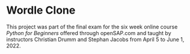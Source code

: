 # Wordle Clone

This project was part of the final exam for the six week online course *Python for Beginners* offered through openSAP.com and taught by instructors Christian Drumm and Stephan Jacobs from April 5 to June 1, 2022.

